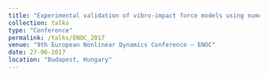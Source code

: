 ```yaml
---
title: "Experimental validation of vibro-impact force models using numeric simulation and perturbation methods"
collection: talks
type: "Conference"
permalink: /talks/ENOC_2017
venue: "9th European Nonlinear Dynamics Conference – ENOC"
date: 27-06-2017
location: "Budapest, Hungary"
---
```

